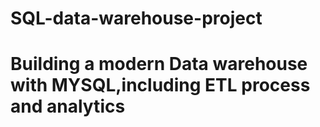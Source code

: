 # SQL-data-warehouse-project
# Building a modern Data warehouse with MYSQL,including ETL process and analytics

